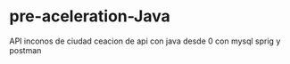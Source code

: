 # pre-aceleration-Java
API inconos de ciudad
ceacion de api con java desde 0 con mysql sprig y postman